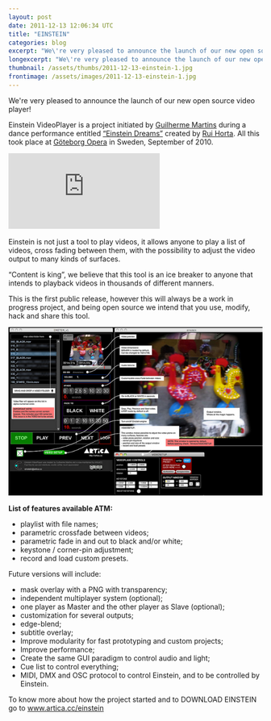 ```yaml
---
layout: post
date: 2011-12-13 12:06:34 UTC
title: "EINSTEIN"
categories: blog
excerpt: "We\'re very pleased to announce the launch of our new open source video player!"
longexcerpt: "We\'re very pleased to announce the launch of our new open source video player!Einstein VideoPlayer is a project initiated by Guilherme Martins during a dance performance entitled “Einstein Dreams” created by Rui Horta. All this took place at Göteborg Opera in Sweden, September of 2010."
thumbnail: /assets/thumbs/2011-12-13-einstein-1.jpg
frontimage: /assets/images/2011-12-13-einstein-1.jpg
---
```


We're very pleased to announce the launch of our new open source video player!

Einstein VideoPlayer is a project initiated by <a href="http://lab.guilhermemartins.net/">Guilherme Martins</a> during a dance performance entitled <a href="http://en.opera.se/forestallningar/einstein-and-the-guest-house-2010-2011/">“Einstein Dreams”</a> created by <a href="http://www.oespacodotempo.pt/pt/esp_tem.php?idpan=rui">Rui Horta</a>. All this took place at <a href="http://en.opera.se/">Göteborg Opera</a> in Sweden, September of 2010.

<div class="video-container"><iframe src="http://player.vimeo.com/video/14922453?title=0&amp;byline=0&amp;portrait=0&amp;color=ffffff" frameborder="0" allowfullscreen></iframe></div>

Einstein is not just a tool to play videos, it allows anyone to play a list of videos, cross fading between them, with the possibility to adjust the video output to many kinds of surfaces.

“Content is king”, we believe that this tool is an ice breaker to anyone that intends to playback videos in thousands of different manners.

This is the first public release, however this will always be a work in progress project, and being open source we intend that you use, modify, hack and share this tool.

<img class="postimage" src="/assets/images/2011-12-13-einstein-1.jpg"/>

<strong>List of features available ATM:</strong>

- playlist with file names;
- parametric crossfade between videos;
- parametric fade in and out to black and/or white;
- keystone / corner-pin adjustment;
- record and load custom presets.

Future versions will include:

- mask overlay with a PNG with transparency;
- independent multiplayer system (optional);
- one player as Master and the other player as Slave (optional);
- customization for several outputs;
- edge-blend;
- subtitle overlay;
- Improve modularity for fast prototyping and custom projects;
- Improve performance;
- Create the same GUI paradigm to control audio and light;
- Cue list to control everything;
- MIDI, DMX and OSC protocol to control Einstein, and to be controlled by Einstein.

To know more about how the project started and to DOWNLOAD EINSTEIN go to <a href="www.artica.cc/einstein">www.artica.cc/einstein</a>